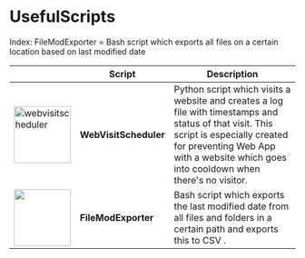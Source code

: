 # UsefulScripts

Index:
FileModExporter = Bash script which exports all files on a certain location based on last modified date

||Script|Description|
|--|--|--|
|<a href="https://github.com/burakkara010/usefulscripts/tree/main/WebVisitScheduler"><img src="https://github.com/user-attachments/assets/4efddc15-9b3e-49ae-8b32-d4495a793471" alt="webvisitscheduler" width="100"/></a>|**WebVisitScheduler**|Python script which visits a website and creates a log file with timestamps and status of that visit. This script is especially created for preventing Web App with a website which goes into cooldown when there's no visitor.|
|<a href="https://github.com/burakkara010/usefulscripts/tree/main/FileModExporter"><img src="https://github.com/user-attachments/assets/86f76cc3-dbdb-4d30-ba5e-af7c98e2bfb6" width="100"/></a>|**FileModExporter**|Bash script which exports the last modified date from all files and folders in a certain path and exports this to CSV .|

